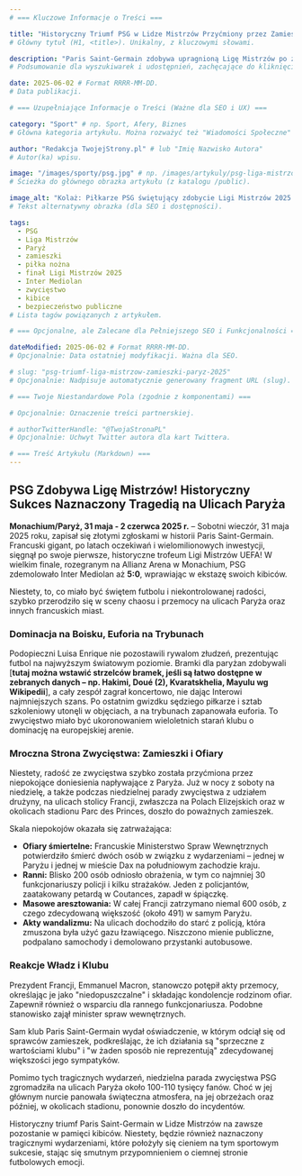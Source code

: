 ```yaml
---
# === Kluczowe Informacje o Treści ===

title: "Historyczny Triumf PSG w Lidze Mistrzów Przyćmiony przez Zamieszki w Paryżu"
# Główny tytuł (H1, <title>). Unikalny, z kluczowymi słowami.

description: "Paris Saint-Germain zdobywa upragnioną Ligę Mistrzów po zwycięstwie 5:0 nad Interem Mediolan! Radość kibiców w Paryżu przerodziła się w poważne zamieszki, które przyniosły ofiary śmiertelne i setki aresztowań."
# Podsumowanie dla wyszukiwarek i udostępnień, zachęcające do kliknięcia.

date: 2025-06-02 # Format RRRR-MM-DD.
# Data publikacji.

# === Uzupełniające Informacje o Treści (Ważne dla SEO i UX) ===

category: "Sport" # np. Sport, Afery, Biznes
# Główna kategoria artykułu. Można rozważyć też "Wiadomości Społeczne" lub podwójną kategoryzację, jeśli system na to pozwala.

author: "Redakcja TwojejStrony.pl" # lub "Imię Nazwisko Autora"
# Autor(ka) wpisu.

image: "/images/sporty/psg.jpg" # np. /images/artykuly/psg-liga-mistrzow-zamieszki-paryz-2025.webp
# Ścieżka do głównego obrazka artykułu (z katalogu /public).

image_alt: "Kolaż: Piłkarze PSG świętujący zdobycie Ligi Mistrzów 2025 i sceny zamieszek na ulicach Paryża"
# Tekst alternatywny obrazka (dla SEO i dostępności).

tags:
  - PSG
  - Liga Mistrzów
  - Paryż
  - zamieszki
  - piłka nożna
  - finał Ligi Mistrzów 2025
  - Inter Mediolan
  - zwycięstwo
  - kibice
  - bezpieczeństwo publiczne
# Lista tagów powiązanych z artykułem.

# === Opcjonalne, ale Zalecane dla Pełniejszego SEO i Funkcjonalności ===

dateModified: 2025-06-02 # Format RRRR-MM-DD.
# Opcjonalnie: Data ostatniej modyfikacji. Ważna dla SEO.

# slug: "psg-triumf-liga-mistrzow-zamieszki-paryz-2025"
# Opcjonalnie: Nadpisuje automatycznie generowany fragment URL (slug).

# === Twoje Niestandardowe Pola (zgodnie z komponentami) ===

# Opcjonalnie: Oznaczenie treści partnerskiej.

# authorTwitterHandle: "@TwojaStronaPL"
# Opcjonalnie: Uchwyt Twitter autora dla kart Twittera.

# === Treść Artykułu (Markdown) ===
---
```


## PSG Zdobywa Ligę Mistrzów! Historyczny Sukces Naznaczony Tragedią na Ulicach Paryża

**Monachium/Paryż, 31 maja - 2 czerwca 2025 r.** – Sobotni wieczór, 31 maja 2025 roku, zapisał się złotymi zgłoskami w historii Paris Saint-Germain. Francuski gigant, po latach oczekiwań i wielomilionowych inwestycji, sięgnął po swoje pierwsze, historyczne trofeum Ligi Mistrzów UEFA! W wielkim finale, rozegranym na Allianz Arena w Monachium, PSG zdemolowało Inter Mediolan aż **5:0**, wprawiając w ekstazę swoich kibiców.

Niestety, to, co miało być świętem futbolu i niekontrolowanej radości, szybko przerodziło się w sceny chaosu i przemocy na ulicach Paryża oraz innych francuskich miast.

### Dominacja na Boisku, Euforia na Trybunach

Podopieczni Luisa Enrique nie pozostawili rywalom złudzeń, prezentując futbol na najwyższym światowym poziomie. Bramki dla paryżan zdobywali [**tutaj można wstawić strzelców bramek, jeśli są łatwo dostępne w zebranych danych – np. Hakimi, Doué (2), Kvaratskhelia, Mayulu wg Wikipedii**], a cały zespół zagrał koncertowo, nie dając Interowi najmniejszych szans. Po ostatnim gwizdku sędziego piłkarze i sztab szkoleniowy utonęli w objęciach, a na trybunach zapanowała euforia. To zwycięstwo miało być ukoronowaniem wieloletnich starań klubu o dominację na europejskiej arenie.

### Mroczna Strona Zwycięstwa: Zamieszki i Ofiary

Niestety, radość ze zwycięstwa szybko została przyćmiona przez niepokojące doniesienia napływające z Paryża. Już w nocy z soboty na niedzielę, a także podczas niedzielnej parady zwycięstwa z udziałem drużyny, na ulicach stolicy Francji, zwłaszcza na Polach Elizejskich oraz w okolicach stadionu Parc des Princes, doszło do poważnych zamieszek.

Skala niepokojów okazała się zatrważająca:

* **Ofiary śmiertelne:** Francuskie Ministerstwo Spraw Wewnętrznych potwierdziło śmierć dwóch osób w związku z wydarzeniami – jednej w Paryżu i jednej w mieście Dax na południowym zachodzie kraju.
* **Ranni:** Blisko 200 osób odniosło obrażenia, w tym co najmniej 30 funkcjonariuszy policji i kilku strażaków. Jeden z policjantów, zaatakowany petardą w Coutances, zapadł w śpiączkę.
* **Masowe aresztowania:** W całej Francji zatrzymano niemal 600 osób, z czego zdecydowaną większość (około 491) w samym Paryżu.
* **Akty wandalizmu:** Na ulicach dochodziło do starć z policją, która zmuszona była użyć gazu łzawiącego. Niszczono mienie publiczne, podpalano samochody i demolowano przystanki autobusowe.

### Reakcje Władz i Klubu

Prezydent Francji, Emmanuel Macron, stanowczo potępił akty przemocy, określając je jako "niedopuszczalne" i składając kondolencje rodzinom ofiar. Zapewnił również o wsparciu dla rannego funkcjonariusza. Podobne stanowisko zajął minister spraw wewnętrznych.

Sam klub Paris Saint-Germain wydał oświadczenie, w którym odciął się od sprawców zamieszek, podkreślając, że ich działania są "sprzeczne z wartościami klubu" i "w żaden sposób nie reprezentują" zdecydowanej większości jego sympatyków.

Pomimo tych tragicznych wydarzeń, niedzielna parada zwycięstwa PSG zgromadziła na ulicach Paryża około 100-110 tysięcy fanów. Choć w jej głównym nurcie panowała świąteczna atmosfera, na jej obrzeżach oraz później, w okolicach stadionu, ponownie doszło do incydentów.

Historyczny triumf Paris Saint-Germain w Lidze Mistrzów na zawsze pozostanie w pamięci kibiców. Niestety, będzie również naznaczony tragicznymi wydarzeniami, które położyły się cieniem na tym sportowym sukcesie, stając się smutnym przypomnieniem o ciemnej stronie futbolowych emocji.
